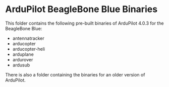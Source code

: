 # ArduPilot BeagleBone Blue Binaries

This folder contains the following pre-built binaries of ArduPilot 4.0.3 for the BeagleBone Blue:

* antennatracker
* arducopter
* arducopter-heli
* arduplane
* ardurover
* ardusub

There is also a folder containing the binaries for an older version of ArduPilot.
